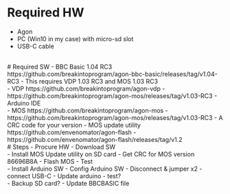 # Required HW
- Agon
- PC (Win10 in my case) with micro-sd slot
- USB-C cable
<br>
# Required SW
- BBC Basic 1.04 RC3 https://github.com/breakintoprogram/agon-bbc-basic/releases/tag/v1.04-RC3
- This requires VDP 1.03 RC3 and MOS 1.03 RC3
<br>
- VDP https://github.com/breakintoprogram/agon-vdp
- https://github.com/breakintoprogram/agon-mos/releases/tag/v1.03-RC3
- Arduino IDE
<br>
- MOS https://github.com/breakintoprogram/agon-mos
- https://github.com/breakintoprogram/agon-mos/releases/tag/v1.03-RC3
- A CRC code for your version 
- MOS update utility https://github.com/envenomator/agon-flash 
- https://github.com/envenomator/agon-flash/releases/tag/v1.2
<br>
# Steps
- Procure HW
- Download SW  
<br>
- Install MOS Update utility on SD card
- Get CRC for MOS version 86696B8A 
- Flash MOS
- Test
<br>
- Install Arduino SW
- Config Arduino SW
- Disconnect & jumper x2
- connect USB-C
- Update arduino
- test?
<br>
- Backup SD card?
- Update BBCBASIC file
